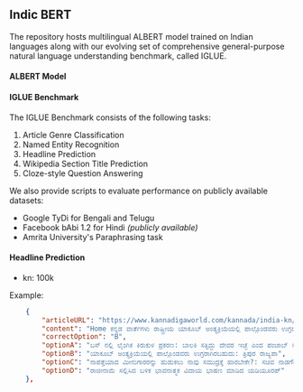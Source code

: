 ## Indic BERT



The repository hosts multilingual ALBERT model trained on Indian languages along with our evolving set of comprehensive general-purpose natural language understanding benchmark, called IGLUE.



#### ALBERT Model





#### IGLUE Benchmark

The IGLUE Benchmark consists of the following tasks:

1. Article Genre Classification
2. Named Entity Recognition
3. Headline Prediction
4. Wikipedia Section Title Prediction
5. Cloze-style Question Answering



We also provide scripts to evaluate performance on publicly available datasets:

* Google TyDi for Bengali and Telugu
* Facebook bAbi 1.2 for Hindi *(publicly available)*
* Amrita University's Paraphrasing task







#### Headline Prediction

* kn: 100k



Example:

```json
    {
        "articleURL": "https://www.kannadigaworld.com/kannada/india-kn/187858.html",
        "content": "Home ಕನ್ನಡ ವಾರ್ತೆಗಳು ರಾಷ್ಟ್ರೀಯ ಯಾಕೂಬ್ ಅಂತ್ಯಕ್ರಿಯೆಯಲ್ಲಿ ಪಾಲ್ಗೊಂಡವರು ಉಗ್ರರಾಗಿರಬಹುದು: ತ್ರಿಪುರ ರಾಜ್ಯಪಾಲ\nಯಾಕೂಬ್ ಅಂತ್ಯಕ್ರಿಯೆಯಲ್ಲಿ ಪಾಲ್ಗೊಂಡವರು ಉಗ್ರರಾಗಿರಬಹುದು: ತ್ರಿಪುರ ರಾಜ್ಯಪಾಲ\nPosted By: Karnataka News Bureau Posted date:\nAugust 01, 2015\nIn: ರಾಷ್ಟ್ರೀಯ\nತ್ರಿಪುರ: ಗಲ್ಲು ಶಿಕ್ಷೆಗೆ ಗುರಿಯಾದ ಯಾಕೂಬ್ ಮೆಮನ್ ಅಂತ್ಯಕ್ರಿಯೆಯಲ್ಲಿ ಪಾಲ್ಗೊಂಡಿದ್ದ ಬಹುತೇಕ ಮಂದಿ ಭಯೋತ್ಪದಕರಾಗಿರಬಹುದು ಎಂದು ಹೇಳುವ ಮೂಲಕ ತ್ರಿಪುರದ ರಾಜ್ಯಪಾಲ ತಥಾಗತ ರಾಯ್ ವಿವಾದಕ್ಕೀಡಾಗಿದ್ದಾರೆ.\n1993 ಮುಂಬೈ ಸರಣಿ ಬಾಂಬ್ ಸ್ಫೋಟದ ಅಪರಾಧಿ ಯಾಕೂಬ್ ಮೆಮನ್ ನ್ನು ನಿನ್ನೆ ಗಲ್ಲಿಗೇರಿಸಿದ ನಂತರ ಮುಂಬೈನಲ್ಲಿ ಅಂತ್ಯಕ್ರಿಯೆ ನಡೆಸಲಾಯಿತು. ಮೆಮನ್ ಅಂತ್ಯಕ್ರಿಯೆಯಲ್ಲಿ ಭಾಗವಹಿಸದ್ದವರಲ್ಲಿ ಭಯೋತ್ಪಾದಕರೂ ಇರುವ ಸಾಧ್ಯತೆ ಇದೆ ಹಾಗಾಗಿ, ಅವರ ಮೇಲೆ ನಿಗಾ ಇಡಿ ಎಂದು ತಥಾಗತ ರಾಯ್ ಹೇಳಿದ್ದರು.\nಗುಪ್ತಚರ ಇಲಾಖೆಯವರು ಮೆಮನ್ ಸಂಬಂಧಿಕರು ಮತ್ತು ಆಪ್ತರನ್ನು ಬಿಟ್ಟ ಬೇರೆ ಯಾರೆಲ್ಲ ಅಂತ್ಯಕ್ರಿಯೆಯಲ್ಲಿ ಭಾಗವಹಿಸಿದ್ದರೋ ಅಂತಹವರ ಮೇಲೆ ಒಂದು ಕಣ್ಣು ಇಡುವುದು ಒಳ್ಳೆಯದು ಎಂದು ರಾಯ್ ಟ್ವೀಟ್ ಮಾಡಿದ್ದರು.\nರಾಜ್ಯಪಾಲರ ಈ ಹೇಳಿಕೆಗೆ ಟ್ವಿಟರ್ ನಲ್ಲಿ ಟೀಕೆ ಹೆಚ್ಚಾಗುತ್ತಿದ್ದಂತೆ, ಭದ್ರತೆ ದೃಷ್ಟಿಯಿಂದ ನಾನು ಈ ಹೇಳಿಕೆ ನೀಡಿದೆ. ರಾಜ್ಯದ ಭದ್ರತೆ ಬಗ್ಗೆ ಕಾಳಜಿವಹಿಸುವುದು ರಾಜ್ಯಪಾಲರು ಜವಾಬ್ದಾರಿಯಾಗಿರುತ್ತದೆ. ಪೊಲೀಸರು ಯಾಕೂಬ್ ಸಾವಿನ ಶೋಕತಪ್ತರ ಮೇಲೆ ನಿಗಾ ಇಡುವುದರಿಂದ ಮುಂದಾಗವ ಭಯೋತ್ಪಾದನೆಯನ್ನು ತಡೆಯಬಹುದು ಎಂದು ಅಭಿಪ್ರಾಯಪಟ್ಟಿದ್ದರು.\nಇದಕ್ಕೆ, ರಾಜ್ಯಪಾಲರು ಸಮುದಾಯವನ್ನು ಗುರಿಯಾಗಿಟ್ಟುಕೊಂಡು ಈ ಹೇಳಿಕೆ ನೀಡುತ್ತಿದ್ದಾರೆ ಎಂದು ಸಾಮಾಜಿಕ ಜಾಲತಾಣದಲ್ಲಿ ವಿರೋಧಗಳು ವ್ಯಕ್ತವಾದವು. ಮತ್ತೆ ಪ್ರತಿಕ್ರಯಿಸಿದ ರಾಜ್ಯಪಾಲರು, ಇಲ್ಲಿ ನಾನು ಯಾವುದೇ ಸಮುದಾಯದ ಮೇಲೆ ನಿಗಾ ಇಡು ಎಂದು ಹೇಳಿಲ್ಲ. ಹಾಗಾಗಿ, ನನಗೇಕೆ ಅಪರಾಧ ಪ್ರಜ್ಞೆ ಕಾಡಬೇಕು ಎಂದು ಪ್ರಶ್ನಿಸಿದ್ದಾರೆ.\nMost people think this post is Awesome!\nWhat do you think of this post?\nAwesome (1)\n",
        "correctOption": "B",
        "optionA": "ಬಸ್ ನಲ್ಲಿ ಲೈಂಗಿಕ ಕಿರುಕುಳ ಪ್ರಕರಣ: ಬಾಲಕಿ ಸತ್ತಿದ್ದು ದೇವರ ಇಚ್ಛೆ ಎಂದ ಪಂಜಾಬ್ ಸಚಿ",
        "optionB": "ಯಾಕೂಬ್ ಅಂತ್ಯಕ್ರಿಯೆಯಲ್ಲಿ ಪಾಲ್ಗೊಂಡವರು ಉಗ್ರರಾಗಿರಬಹುದು: ತ್ರಿಪುರ ರಾಜ್ಯಪಾ",
        "optionC": "ನಾಪತ್ತೆಯಾದ ಮೀನುಗಾರರನ್ನು ಹುಡುಕಲು ನಾವು ಸಮುದ್ರಕ್ಕೆ ಹಾರಬೇಕೇ?: ಸಚಿವ ನಾಡಗೌ",
        "optionD": "ರಾಜೀನಾಮೆ ಸಲ್ಲಿಸಿದ ಬಳಿಕ ಭಾವನಾತ್ಮಕ ವಿದಾಯ ಭಾಷಣ ಮಾಡಿದ ಯಡಿಯೂರಪ್"
    },

```


